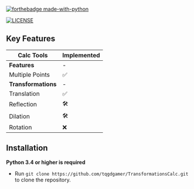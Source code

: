 [![forthebadge made-with-python](http://ForTheBadge.com/images/badges/made-with-python.svg)](https://www.python.org/) 

[![LICENSE](https://img.shields.io/badge/license-MIT-lightgrey.svg)](https://github.com/tqgdgamer/TransformationsCalc/blob/main/LICENSE)

## Key Features

| Calc Tools                | Implemented  |
|------------------------  |--------------|
| **Features** | - |
| Multiple Points | ✅ |
| **Transformations** | - |
| Translation | ✅ |
| Reflection | 🛠️ |
| Dilation | 🛠️ |
| Rotation | ❌ |

## Installation

**Python 3.4 or higher is required**

* Run `git clone https://github.com/tqgdgamer/TransformationsCalc.git` to clone the repository.